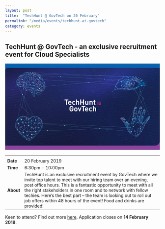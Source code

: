 ```yaml
---
layout: post
title:  "TechHunt @ GovTech on 20 February"
permalink: "/media/events/techhunt-at-govtech"
category: events
---
```



## **TechHunt @ GovTech - an exclusive recruitment event for Cloud Specialists** ##

![TechHunt banner](/images/media/events/techhunt-banner.jpg)

<table>
  <tr>
    <th colspan="2"> </th>
  </tr>
  <tr>
    <td><span style="font-weight:bolder">Date</span></td>
    <td>20 February 2019</td>
  </tr>
  <tr>
    <td><span style="font-weight:bolder">Time</span></td>
    <td>6:30pm - 10:00pm</td>
  </tr>
  <tr>
    <td><span style="font-weight:bolder">About</span></td>
    <td>TechHunt is an exclusive recruitment event by GovTech where we invite top talent to meet with our hiring team over an evening, post office hours. This is a fantastic opportunity to meet with all the right stakeholders in one room and to network with fellow techies. Here’s the best part – the team is looking out to roll out job offers within 48 hours of the event! Food and drinks are provided!</td>
  </tr>
</table>


Keen to attend? Find out more [here](https://www.hackertrail.com/m/govtech). Application closes on **14 February 2019**.
